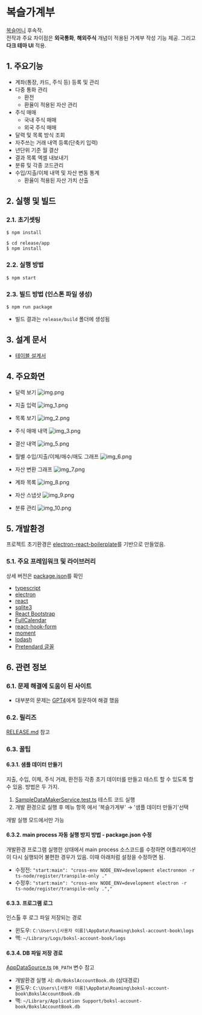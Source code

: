 # 복슬가계부

[복슬머니](https://github.com/setvect/BokslMoneyApp) 후속작.<br/> 전작과 주요 차이점은 **외국통화**, **해외주식** 개념이 적용된 가계부 작성 기능 제공. 그리고 **다크 테마 UI** 적용.

## 1. 주요기능

- 계좌(통장, 카드, 주식 등) 등록 및 관리
- 다중 통화 관리
  - 환전
  - 환율이 적용된 자산 관리
- 주식 매매
  - 국내 주식 매매
  - 외국 주식 매매
- 달력 및 목록 방식 조회
- 자주쓰는 거래 내역 등록(단축키 입력)
- 년단위 기준 월 결산
- 결과 목록 엑셀 내보내기
- 분류 및 각종 코드관리
- 수입/지출/이체 내역 및 자산 변동 통계
  - 환율이 적용된 자산 가치 산출

## 2. 실행 및 빌드

### 2.1. 초기셋팅

```shell
$ npm install

$ cd release/app
$ npm install
```

### 2.2. 실행 방법

```shell
$ npm start
```


### 2.3. 빌드 방법 (인스톤 파일 생성)

```shell
$ npm run package
```

- 빌드 결과는 `release/build` 폴더에 생성됨

## 3. 설계 문서
 
- [테이블 설계서](doc/TABLE-SCHEMA.md)

## 4. 주요화면

- 달력 보기
![img.png](doc/img/img.png)

- 지출 입력
![img_1.png](doc/img/img_1.png)

- 목록 보기
![img_2.png](doc/img/img_2.png)

- 주식 매매 내역
![img_3.png](doc/img/img_3.png)

- 결산 내역
![img_5.png](doc/img/img_5.png)

- 월별 수입/지출/이체/매수/매도 그래프
![img_6.png](doc/img/img_6.png)

- 자산 변환 그래프
![img_7.png](doc/img/img_7.png)

- 계좌 목록
![img_8.png](doc/img/img_8.png)

- 자산 스냅샷
![img_9.png](doc/img/img_9.png)

- 분류 관리
![img_10.png](doc/img/img_10.png)

## 5. 개발환경

프로젝트 초기환경은 [electron-react-boilerplate](https://github.com/electron-react-boilerplate/electron-react-boilerplate)를 기반으로 만들었음.

### 5.1. 주요 프레임워크 및 라이브러리

상세 버전은 [package.json](package.json)를 확인

- [typescript](https://www.typescriptlang.org)
- [electron](https://www.electronjs.org)
- [react](https://ko.legacy.reactjs.org)
- [sqlite3](https://www.sqlite.org)
- [React Bootstrap](https://react-bootstrap.netlify.app)
- [FullCalendar](https://fullcalendar.io)
- [react-hook-form](https://react-hook-form.com/)
- [moment](https://momentjs.com/)
- [lodash](https://lodash.com/)
- [Pretendard 글꼴](https://github.com/orioncactus/pretendard)

## 6. 관련 정보

### 6.1. 문제 해결에 도움이 된 사이트

- 대부분의 문제는 [GPT4](https://chat.openai.com/)에게 질문하여 해결 했음

### 6.2. 릴리즈

[RELEASE.md](RELEASE.md) 참고

### 6.3. 꿀팁

#### 6.3.1. 샘플 데이터 만들기

지출, 수입, 이체, 주식 거래, 환전등 각종 초기 데이터를 만들고 테스트 할 수 있도록 할 수 있음. 방법은 두 가지.

1. [SampleDataMakerService.test.ts](src/__tests__/SampleDataMakerService.test.ts) 테스트 코드 실행
2. 개발 환경으로 실행 후 메뉴 항목 에서 '복슬가게부' → '샘플 데이터 만들기'선택

개발 실행 모드에서만 가능

#### 6.3.2. main process 자동 실행 방지 방법 - package.json 수정

개발환경 프로그램 실행한 상태에서 main process 소스코드를 수정하면 어플리케이션이 다시 실행되어 불편한 경우가 있음. 이때 아래처럼 설정을 수정하면 됨.

- 수정전: `"start:main": "cross-env NODE_ENV=development electronmon -r ts-node/register/transpile-only ."`
- 수정후: `"start:main": "cross-env NODE_ENV=development electron -r ts-node/register/transpile-only .","`

#### 6.3.3. 프로그램 로그

인스톨 후 로그 파일 저장되는 경로

- 윈도우: `C:\Users\[사용자 이름]\AppData\Roaming\boksl-account-book\logs`
- 맥: `~/Library/Logs/boksl-account-book/logs`

#### 6.3.4. DB 파일 저장 경로

[AppDataSource.ts](src/main/config/AppDataSource.ts) `DB_PATH` 변수 참고

- 개발환경 실행 시: `db/BokslAccountBook.db` (상대경로)
- 윈도우: `C:\Users\[사용자 이름]\AppData\Roaming\boksl-account-book\BokslAccountBook.db`
- 맥: `~/Library/Application Support/boksl-account-book/BokslAccountBook.db`
